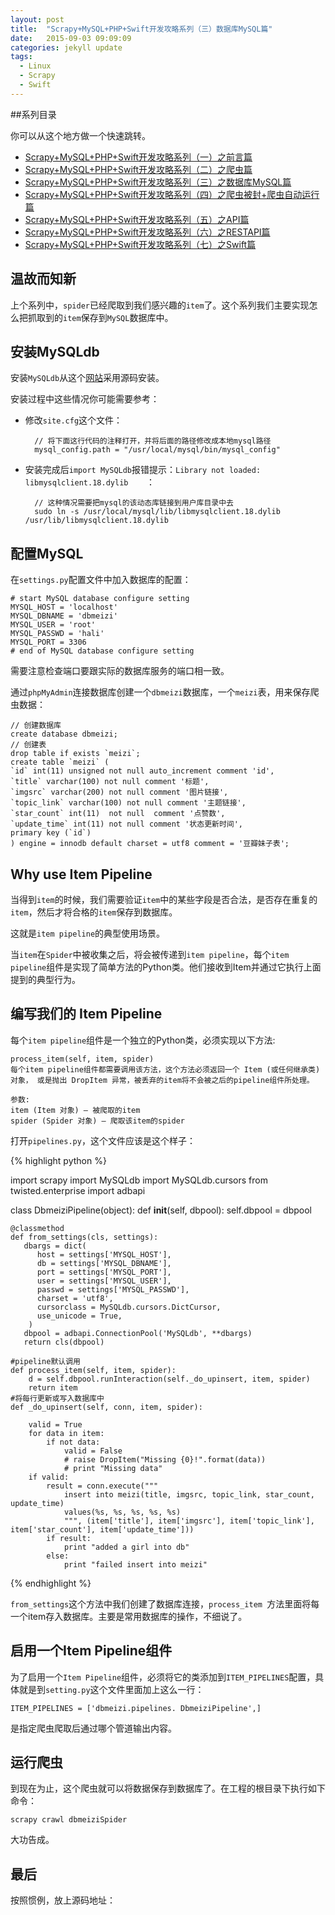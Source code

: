 ```yaml
---
layout: post
title:  "Scrapy+MySQL+PHP+Swift开发攻略系列（三）数据库MySQL篇"
date:   2015-09-03 09:09:09
categories: jekyll update
tags:
  - Linux
  - Scrapy
  - Swift
---
```


##系列目录

你可以从这个地方做一个快速跳转。

- [Scrapy+MySQL+PHP+Swift开发攻略系列（一）之前言篇](http://blog.coderharry.com/2015/08/08/fullstack-of-Scrapy+MySQL+PHP+Swift1.html)
- [Scrapy+MySQL+PHP+Swift开发攻略系列（二）之爬虫篇](http://blog.coderharry.com/2015/08/08/fullstack-of-Scrapy+MySQL+PHP+Swift2.html)
- [Scrapy+MySQL+PHP+Swift开发攻略系列（三）之数据库MySQL篇]()
- [Scrapy+MySQL+PHP+Swift开发攻略系列（四）之爬虫被封+爬虫自动运行篇]()
- [Scrapy+MySQL+PHP+Swift开发攻略系列（五）之API篇]()
- [Scrapy+MySQL+PHP+Swift开发攻略系列（六）之RESTAPI篇]()
- [Scrapy+MySQL+PHP+Swift开发攻略系列（七）之Swift篇]()

## 温故而知新

上个系列中，`spider`已经爬取到我们感兴趣的`item`了。这个系列我们主要实现怎么把抓取到的`item`保存到`MySQL`数据库中。

## 安装MySQLdb

安装`MySQLdb`从这个[网站](https://pypi.python.org/pypi/MySQL-python/1.2.5#downloads)采用源码安装。

安装过程中这些情况你可能需要参考：

- 修改`site.cfg`这个文件：

		// 将下面这行代码的注释打开，并将后面的路径修改成本地mysql路径
		mysql_config.path = "/usr/local/mysql/bin/mysql_config"
		
- 安装完成后`import MySQLdb`报错提示：`Library not loaded: libmysqlclient.18.dylib	`：

		// 这种情况需要把mysql的该动态库链接到用户库目录中去
		sudo ln -s /usr/local/mysql/lib/libmysqlclient.18.dylib /usr/lib/libmysqlclient.18.dylib

## 配置MySQL

在`settings.py`配置文件中加入数据库的配置：

	# start MySQL database configure setting
	MYSQL_HOST = 'localhost'
	MYSQL_DBNAME = 'dbmeizi'
	MYSQL_USER = 'root'
	MYSQL_PASSWD = 'hali'
	MYSQL_PORT = 3306
	# end of MySQL database configure setting

需要注意检查端口要跟实际的数据库服务的端口相一致。

通过`phpMyAdmin`连接数据库创建一个`dbmeizi`数据库，一个`meizi`表，用来保存爬虫数据：
	
	// 创建数据库
	create database dbmeizi;
	// 创建表
	drop table if exists `meizi`;
	create table `meizi` (
	`id` int(11) unsigned not null auto_increment comment 'id',
	`title` varchar(100) not null comment '标题',
	`imgsrc` varchar(200) not null comment '图片链接',
	`topic_link` varchar(100) not null comment '主题链接',
	`star_count` int(11)  not null  comment '点赞数',
	`update_time` int(11) not null comment '状态更新时间',
	primary key (`id`)
	) engine = innodb default charset = utf8 comment = '豆瓣妹子表';

## Why use Item Pipeline

当得到`item`的时候，我们需要验证`item`中的某些字段是否合法，是否存在重复的`item`，然后才将合格的`item`保存到数据库。

这就是`item pipeline`的典型使用场景。

当`item`在`Spider`中被收集之后，将会被传递到`item pipeline`，每个`item pipeline`组件是实现了简单方法的Python类。他们接收到Item并通过它执行上面提到的典型行为。

## 编写我们的 Item Pipeline

每个`item pipeline`组件是一个独立的Python类，必须实现以下方法:

	process_item(self, item, spider)
	每个item pipeline组件都需要调用该方法，这个方法必须返回一个 Item (或任何继承类)对象， 或是抛出 DropItem 异常，被丢弃的item将不会被之后的pipeline组件所处理。

	参数:	
	item (Item 对象) – 被爬取的item
	spider (Spider 对象) – 爬取该item的spider


打开`pipelines.py`，这个文件应该是这个样子：

{% highlight python %}

import scrapy
import MySQLdb
import MySQLdb.cursors
from twisted.enterprise import adbapi

class DbmeiziPipeline(object):
    def __init__(self, dbpool):
	   self.dbpool = dbpool

    @classmethod
    def from_settings(cls, settings):
	   dbargs = dict(
		  host = settings['MYSQL_HOST'],
		  db = settings['MYSQL_DBNAME'],
		  port = settings['MYSQL_PORT'],
		  user = settings['MYSQL_USER'],
		  passwd = settings['MYSQL_PASSWD'],
		  charset = 'utf8',
		  cursorclass = MySQLdb.cursors.DictCursor,
		  use_unicode = True,
		)
	   dbpool = adbapi.ConnectionPool('MySQLdb', **dbargs)
	   return cls(dbpool)

    #pipeline默认调用
    def process_item(self, item, spider):
        d = self.dbpool.runInteraction(self._do_upinsert, item, spider)  
    	return item
    #将每行更新或写入数据库中
    def _do_upinsert(self, conn, item, spider):                 

    	valid = True
    	for data in item:
    		if not data:
    			valid = False
    			# raise DropItem("Missing {0}!".format(data))
    			# print "Missing data"
        if valid:
            result = conn.execute("""
                insert into meizi(title, imgsrc, topic_link, star_count, update_time) 
                values(%s, %s, %s, %s, %s)
                """, (item['title'], item['imgsrc'], item['topic_link'], item['star_count'], item['update_time']))
            if result:
                print "added a girl into db"
            else:
                print "failed insert into meizi"

{% endhighlight %}

`from_settings`这个方法中我们创建了数据库连接，`process_item `方法里面将每一个item存入数据库。主要是常用数据库的操作，不细说了。


## 启用一个Item Pipeline组件

为了启用一个`Item Pipeline`组件，必须将它的类添加到`ITEM_PIPELINES`配置，具体就是到`setting.py`这个文件里面加上这么一行：
	
	ITEM_PIPELINES = ['dbmeizi.pipelines. DbmeiziPipeline',] 

是指定爬虫爬取后通过哪个管道输出内容。

## 运行爬虫
到现在为止，这个爬虫就可以将数据保存到数据库了。在工程的根目录下执行如下命令：

	scrapy crawl dbmeiziSpider



大功告成。

## 最后

按照惯例，放上源码地址：




